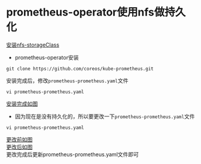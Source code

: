 # prometheus-operator使用nfs做持久化
[安装nfs-storageClass](https://github.com/happinesslijian/nfs)
- prometheus-operator安装
```
git clone https://github.com/coreos/kube-prometheus.git
```
安装完成后，修改`prometheus-prometheus.yaml`文件
```
vi prometheus-prometheus.yaml
```
[安装完成如图](https://i.loli.net/2019/09/09/sgJ1VLBMRk8CK4h.png)
- 因为现在是没有持久化的，所以要更改一下`prometheus-prometheus.yaml`文件
```
vi prometheus-prometheus.yaml
```
[更改前如图](https://i.loli.net/2019/09/09/DPh2mbxsBtlcvLf.png) \
[更改后如图](https://i.loli.net/2019/09/29/r5gmDZ3lGCsMn4d.png) \
更改完成后更新prometheus-prometheus.yaml文件即可
